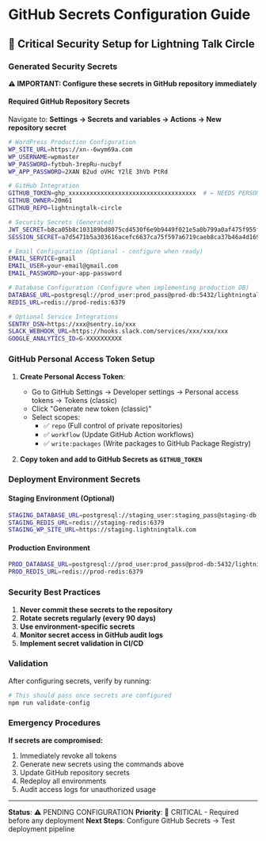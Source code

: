 # GitHub Secrets Configuration Guide

## 🔐 Critical Security Setup for Lightning Talk Circle

### Generated Security Secrets

**⚠️ IMPORTANT: Configure these secrets in GitHub repository immediately**

#### Required GitHub Repository Secrets

Navigate to: **Settings → Secrets and variables → Actions → New repository secret**

```bash
# WordPress Production Configuration
WP_SITE_URL=https://xn--6wym69a.com
WP_USERNAME=wpmaster
WP_PASSWORD=fytbuh-3repRu-nucbyf
WP_APP_PASSWORD=2XAN B2ud oVHc Y2lE 3hVb PtRd

# GitHub Integration
GITHUB_TOKEN=ghp_xxxxxxxxxxxxxxxxxxxxxxxxxxxxxxxxxxxx  # ← NEEDS PERSONAL ACCESS TOKEN
GITHUB_OWNER=20m61
GITHUB_REPO=lightningtalk-circle

# Security Secrets (Generated)
JWT_SECRET=b8ca05b8c103189bd8075cd4530f6e9b9449f021e5a0b799a0af475f955f425dfe74f4243f0213e091f11427330f12adf56ef8cee495e305997026dadabdd73b
SESSION_SECRET=a7d5471b5a303616acefc6637ca75f597a6719caeb8ca37b46a4d16903440a90

# Email Configuration (Optional - configure when ready)
EMAIL_SERVICE=gmail
EMAIL_USER=your-email@gmail.com
EMAIL_PASSWORD=your-app-password

# Database Configuration (Configure when implementing production DB)
DATABASE_URL=postgresql://prod_user:prod_pass@prod-db:5432/lightningtalk_prod
REDIS_URL=redis://prod-redis:6379

# Optional Service Integrations
SENTRY_DSN=https://xxx@sentry.io/xxx
SLACK_WEBHOOK_URL=https://hooks.slack.com/services/xxx/xxx/xxx
GOOGLE_ANALYTICS_ID=G-XXXXXXXXXX
```

### GitHub Personal Access Token Setup

1. **Create Personal Access Token**:
   - Go to GitHub Settings → Developer settings → Personal access tokens → Tokens (classic)
   - Click "Generate new token (classic)"
   - Select scopes:
     - ✅ `repo` (Full control of private repositories)
     - ✅ `workflow` (Update GitHub Action workflows)
     - ✅ `write:packages` (Write packages to GitHub Package Registry)

2. **Copy token and add to GitHub Secrets as `GITHUB_TOKEN`**

### Deployment Environment Secrets

#### Staging Environment (Optional)
```bash
STAGING_DATABASE_URL=postgresql://staging_user:staging_pass@staging-db:5432/lightningtalk_staging
STAGING_REDIS_URL=redis://staging-redis:6379
STAGING_WP_SITE_URL=https://staging.lightningtalk.com
```

#### Production Environment
```bash
PROD_DATABASE_URL=postgresql://prod_user:prod_pass@prod-db:5432/lightningtalk_prod
PROD_REDIS_URL=redis://prod-redis:6379
```

### Security Best Practices

1. **Never commit these secrets to the repository**
2. **Rotate secrets regularly (every 90 days)**
3. **Use environment-specific secrets**
4. **Monitor secret access in GitHub audit logs**
5. **Implement secret validation in CI/CD**

### Validation

After configuring secrets, verify by running:
```bash
# This should pass once secrets are configured
npm run validate-config
```

### Emergency Procedures

**If secrets are compromised:**
1. Immediately revoke all tokens
2. Generate new secrets using the commands above
3. Update GitHub repository secrets
4. Redeploy all environments
5. Audit access logs for unauthorized usage

---

**Status**: ⚠️ PENDING CONFIGURATION
**Priority**: 🚨 CRITICAL - Required before any deployment
**Next Steps**: Configure GitHub Secrets → Test deployment pipeline